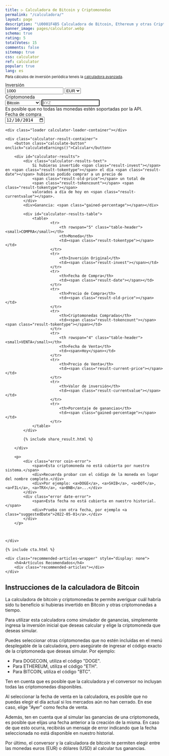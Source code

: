 ```yaml
---
title: ▷ Calculadora de Bitcoin y Criptomonedas
permalink: "/calculadora/"
layout: page
description: "\U0001F4B5 Calculadora de Bitcoin, Ethereum y otras Criptomonedas. Simulador de ganancias."
banner_image: pages/calculator.webp
schema: true
rating: 5
totalVotes: 15
comments: false
sitemap: true
css: calculator
ref: calculator
popular: true
lang: es
---
```


<div style="margin-bottom: 10px">
    <div style="margin-top:-25px">
        <small>Para cálculos de inversión periódica teneis la <a href="/inversion">calculadora avanzada</a>.</small>
    </div>
</div>

<div class="calculator-block">
    <div class="calculator-form-row">
        <div class="calculator-col-start">
            <label for="invest-quantity">Inversión</label>
        </div>
        <div class="calculator-col-end">
            <input id="invest-quantity" type="number" value="1000" class="data-hj-allow">
            <select id="invest-fiat">
                <option>EUR</option>
                <option>USD</option>
            </select>
        </div>
    </div>
    <div class="calculator-form-row">
        <div class="calculator-col-start">
            <label for="invest-currency">Criptomoneda</label>
        </div>
        <div class="calculator-col-end">
			<select id="invest-currency" onchange="updateInputMinDate()">
				<option value="BTC"  min="2010-07-18">Bitcoin</option>
				<option value="ETH"  min="2015-08-08">Ethereum</option>
				<option value="LTC"  min="2013-09-15">Litecoin</option>
                <option value="MIOTA"  min="2017-06-14">IOTA</option>
				<option value="XMR"  min="2015-01-27">Monero</option>
				<option value="ADA" min="2017-10-02">Cardano</option>
				<option value="XRP"  min="2015-01-30">Ripple</option>
				<option class="editable">Otra moneda...</option>
			</select>
            <input width="150" class="calculator-othercoins data-hj-allow" autofocus placeholder="XYZ" />
        </div>
    </div>
    <div class="calculator-othercoins"><span>Es posible que no todas las monedas estén soportadas por la API.</span></div>
    <div class="calculator-form-row">
        <div class="calculator-col-start">
            <label for="invest-date">Fecha de compra</label>
        </div>
        <div class="calculator-col-end">
            <input id="invest-date" type="date" value="2014-12-10" min="2010-07-18" class="data-hj-allow">
        </div>
    </div>

    <div class="loader calculator-loader-container"></div>
    
    <div class="calculator-result-container">
        <button class="calculate-button" onclick="calculateEarnings()">Calcular</button>
        
        <div id="calculator-results">
            <div class="calculator-results-text">
                Si hubieras invertido <span class="result-invest"></span> en <span class="result-tokentype"></span> el día <span class="result-date"></span> hubieras podido comprar a un precio de 
                <span class="result-old-price"></span> un total de 
                <span class="result-tokencount"></span> <span class="result-tokentype"></span>
                valorados a día de hoy en <span class="result-currentvalue"></span>.
            </div>
            <div>Ganancia: <span class="gained-percentage"></span></div>

            <div id="calculator-results-table">
                <table>
                        <tr>
                            <th rowspan="5" class="table-header"><small>COMPRA</small></th>
                            <th>Moneda</th>
                            <td><span class="result-tokentype"></span></td>
                        </tr>
                        <tr>
                            <th>Inversión Original</th>
                            <td><span class="result-invest"></span></td>
                        </tr>
                        <tr>
                            <th>Fecha de Compra</th>
                            <td><span class="result-date"></span></td>
                        </tr>
                        <tr>
                            <th>Precio de Compra</th>
                            <td><span class="result-old-price"></span></td>
                        </tr>
                        <tr>
                            <th>Criptomonedas Compradas</th>
                            <td><span class="result-tokencount"></span> <span class="result-tokentype"></span></td>
                        </tr>
                        <tr>
                            <th rowspan="4" class="table-header"><small>VENTA</small></th>
                            <th>Fecha de Venta</th>
                            <td><span>Hoy</span></td>
                        </tr>
                        <tr>
                            <th>Precio de Venta</th>
                            <td><span class="result-current-price"></span></td>
                        </tr>
                        <tr>
                            <th>Valor de inversión</th>
                            <td><span class="result-currentvalue"></span></td>
                        </tr>
                        <tr>
                            <th>Porcentaje de ganancias</th>
                            <td><span class="gained-percentage"></span></td>
                        </tr>
                </table>
            </div>

            {% include share_result.html %}

        </div>

        <p>
            <div class="error coin-error">
                <span>Esta criptomoneda no está cubierta por nuestro sistema.</span>
                <div>Recuerda probar con el código de la moneda en lugar del nombre completo.</div>
                <div>Por ejemplo: <a>DOGE</a>, <a>SHIB</a>, <a>DOT</a>, <a>FIL</a>, <a>TRX</a>, <a>BNB</a>...</div>
            </div>
            <div class="error date-error">
                <span>Esta fecha no está cubierta en nuestro historial.</span>
                <div>Prueba con otra fecha, por ejemplo <a class="suggestedDate">2022-05-01</a>.</div>
            </div>
        </p>

        

    </div>  

    {% include cta.html %}

    <div class="recommended-articles-wrapper" style="display: none">
        <h4>Artículos Recomendados</h4>
        <div class="recommended-articles"></div>
    </div>
</div>

<script defer src="{{ site.baseurl }}/js/calculator-common.js?{{site.time | date: '%s%N'}}"></script>
<script defer src="{{ site.baseurl }}/js/calculator.js?{{site.time | date: '%s%N'}}"></script>
<script defer src="{{ site.baseurl }}/js/recommendations.js?{{site.time | date: '%s%N'}}"></script>

## Instrucciones de la calculadora de Bitcoin

La calculadora de bitcoin y criptomonedas te permite averiguar cuál habría sido tu beneficio si hubieras invertido en Bitcoin y otras criptomonedas a tiempo.

Para utilizar esta calculadora como simulador de ganancias, simplemente ingresa la inversión inicial que deseas calcular y elige la criptomoneda que deseas simular.

Puedes seleccionar otras criptomonedas que no estén incluidas en el menú desplegable de la calculadora, pero asegúrate de ingresar el código exacto de la criptomoneda que deseas simular. Por ejemplo:

- Para DOGECOIN, utiliza el código "DOGE".
- Para ETHEREUM, utiliza el código "ETH".
- Para BITCOIN, utiliza el código "BTC".

Ten en cuenta que es posible que la calculadora y el conversor no incluyan todas las criptomonedas disponibles.

Al seleccionar la fecha de venta en la calculadora, es posible que no puedas elegir el día actual si los mercados aún no han cerrado. En ese caso, elige "Ayer" como fecha de venta.

Además, ten en cuenta que al simular las ganancias de una criptomoneda, es posible que elijas una fecha anterior a la creación de la misma. En caso de que esto ocurra, recibirás un mensaje de error indicando que la fecha seleccionada no está disponible en nuestro historial.

Por último, el conversor y la calculadora de bitcoin te permiten elegir entre las monedas euros (EUR) o dólares (USD) al calcular tus ganancias.